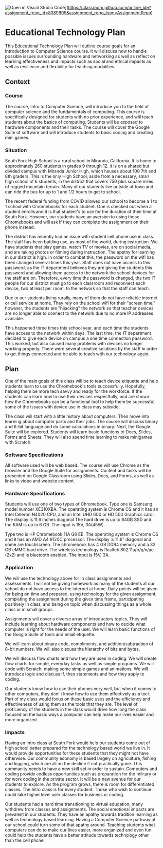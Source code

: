 ![Open in Visual Studio Code](https://classroom.github.com/assets/open-in-vscode-c66648af7eb3fe8bc4f294546bfd86ef473780cde1dea487d3c4ff354943c9ae.svg)](https://classroom.github.com/online_ide?assignment_repo_id=8389895&assignment_repo_type=AssignmentRepo)
# Educational Technology Plan

This Educational Technology Plan will outline course goals for an Introduction to Computer Science course.  It will discuss how to handle possible issues surrounding hardware and networking as well as reflect on learning effectiveness and impacts such as social and ethical impacts as well as resilience and flexibility for teaching modalities.

## Context

### Course

The course, Intro to Computer Science, will introduce you to the field of computer science and the fundamentals of computing. This course is specifically designed for students with no prior experience, and will teach students about the basics of computing.  Students will be exposed to hardware components and their tasks.  The course will cover the Google Suite of software and will introduce students to basic coding and creating mini games.

### Situation

South Fork High School is a rural school in Miranda, California.  It is home to approximately 260 students in grades 9 through 12.  It is on a shared but divided campus with Miranda Junior High, which houses about 100 7th and 8th graders.  This is the only High School, aside from a necessary, small high school of 6 students, in the district that covers 750 plus square miles of rugged mountain terrain.  Many of our students live outside of town and can ride the bus for up to 1 and 1/2 hours to get to school.

The recent federal funding from COVID allowed our school to become a 1 to 1 school with Chromebooks for each student.  One is checked out when a student enrolls and it is that student's to use for the duration of their time at South Fork.  However, our students have an aversion to using these Chromebooks and will ask if they can complete the assignment on their phone instead.

The district has recently had an issue with student cell phone use in class.  The staff has been battling use, as most of the world, during instruction.  We have students that play games, watch TV or movies, are on social media, and are taking photos or filming during instruction.  The apathy for learning in our district is high.  In order to combat this, the password on the wifi has been changed several times this year.  Staff does not have access to this password, as the IT department believes they are giving the students this password and allowing them access to the network the school devices for the staff are on.  Therefore, every time the password is changed, the two IT people for our district must go to each classroom and reconnect each device, two at least per room, to the network so that the staff can teach.

Due to our students living rurally, many of them do not have reliable internet or cell service at home.  They rely on the school wifi for their "screen time," however, the students are "hijacking" the network so that teacher devices are no longer able to connect to the network due to no more IP addresses available.

This happened three times this school year, and each time the students have access to the network within days.  The last time, the IT department decided to give each device on campus a one time connection password.  This worked, but also caused many problems with devices no longer working properly.  There were several creative solutions by the staff in order to get things connected and be able to teach with our technology again.

## Plan

One of the main goals of this class will be to teach device etiquette and help students learn to use the Chromebook's tools successfully.  Hopefully, helping them be more tech savvy and ready for the workforce.  If the students can learn how to use their devices respectfully, and are shown how the Chromebooks can be a functional tool to help them be successful, some of the issues with device use in class may subside.

The class will start with a little history about computers.  Then move into learning about computer parts and their jobs.  The course will discuss binary and 8-bit language and do some calculations in binary.  Next, the Google Suite will be explored.  Students will learn basic functions of Docs, Slides, Forms and Sheets.  They will also spend time learning to make minigames with Scratch.

### Software Specifications

All software used will be web based.  The course will use Chrome as the browser and the Google Suite for assignments.  Content and tasks will be presented on Google Classroom using Slides, Docs, and Forms, as well as links to video and website content.

### Hardware Specifications
Students will use one of two types of Chromebook.  Type one is Samsung model number XE310XBA. The operating system is Chrome OS and it has an Intel Celeron N4020 CPU, and an Intel UHD 600 or HD 500 Graphics card.  The display is 11.6 inches diagonal The hard drive is up to 64GB SSD and the RAM is up to 6 GB.  The input is 15V, 3A(45W).  

Type two is HP Chromebook 11A G8 EE.  The operating system is Chrome OS and it has an AMD A4 9120C processor.  The display is 11.6" diagonal and some are touchscreen.  The chromebook has 4 GB DDR4 memory and a 32 GB eMMC hard drive.  The wireless technology is Realtek 802.11a/b/g/n/ac (2x2) and is bluetooth enabled.  The input is 15V, 3A. 


### Application

We will use the technology above for in class assignments and assessments.  I will not be giving homework as many of the students at our school do not have access to the internet at home.  Daily points will be given for being on time and prepared, using technology for the given assignment, completing the assignment during the given time frame, participating positively in class, and being on topic when discussing things as a whole class or in small groups.

Assignments will cover a diverse array of introductory topics.  They will include learning about hardware components and how to decide what computer is right for the needs of the user.  We will learn basic functions of the Google Suite of tools and email etiquette.

We will learn about binary code, compliments, and addition/subtraction of 8-bit numbers.  We will also discuss the hierarchy of bits and bytes.  

We will discuss flow charts and how they are used in coding.  We will create flow charts for simple, everyday tasks as well as simple programs.  We will code with Scratch, making some simple games and animations.
We will introduce logic and discuss if, then statements and how they apply to coding.  

Our students know how to use their phones very well, but when it comes to other computers, they don’ t know how to use them effectively as a tool.  Part of my class would focus on these basic uses and the efficiency and effectiveness of using them as the tools that they are.  The level of proficiency of the students in the class would drive how long the class focused on the basic ways a computer can help make our lives easier and more organized.

### Impacts

Having an Intro class at South Fork would help our students come out of high school better prepared for the technology based world we live in.  It would provide opportunities for these students that they might not have otherwise.  Our community economy is based largely on agriculture, fishing and logging, which are all on the decline if not practically gone.  This community needs to have a new skill set in order to sustain.  Computers and coding provide endless opportunities such as preparation for the military or for work coding in the private sector.  It will be a new avenue for our students to explore.  As the program grows, there is room for differentiated classes.  The Intro class is for every student.  Those who wish to continue could take higher level user classes for business or coding.

Our students had a hard time transitioning to virtual education, many withdrew from classes and assignments.  The social emotional impacts are prevalent in our students.  They have an apathy towards tradition learning as well as technology based learning.  Having a Computer Science pathway at our school could turn some of that apathy around.  Teaching students what computers can do to make our lives easier, more organized and even fun could help the students have a better attitude towards technology other than the cell phone.
